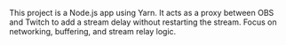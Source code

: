 <!-- Use this file to provide workspace-specific custom instructions to Copilot. For more details, visit https://code.visualstudio.com/docs/copilot/copilot-customization#_use-a-githubcopilotinstructionsmd-file -->

This project is a Node.js app using Yarn. It acts as a proxy between OBS and Twitch to add a stream delay without restarting the stream. Focus on networking, buffering, and stream relay logic.
